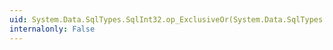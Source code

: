 ```yaml
---
uid: System.Data.SqlTypes.SqlInt32.op_ExclusiveOr(System.Data.SqlTypes.SqlInt32,System.Data.SqlTypes.SqlInt32)
internalonly: False
---
```

